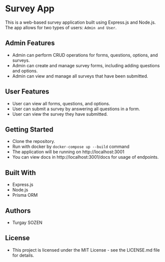 # Survey App #
This is a web-based survey application built using Express.js and Node.js. The app allows for two types of users: `Admin and User`.

## Admin Features
- Admin can perform CRUD operations for forms, questions, options, and surveys.
- Admin can create and manage survey forms, including adding questions and options.
- Admin can view and manage all surveys that have been submitted.
## User Features
- User can view all forms, questions, and options.
- User can submit a survey by answering all questions in a form.
- User can view the survey they have submitted.
## Getting Started
- Clone the repository.
- Run with docker by `docker-compose up --build` command
- The application will be running on http://localhost:3001
- You can view docs in http://localhost:3001/docs for usage of endpoints.
## Built With
- Express.js
- Node.js
- Prisma ORM
## Authors
- Turgay SOZEN
## License
- This project is licensed under the MIT License - see the LICENSE.md file for details.